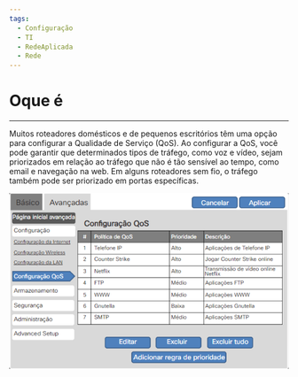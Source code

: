 ```yaml
---
tags:
  - Configuração
  - TI
  - RedeAplicada
  - Rede
---
```

# Oque é
---

Muitos roteadores domésticos e de pequenos escritórios têm uma opção para configurar a Qualidade de Serviço (QoS). Ao configurar a QoS, você pode garantir que determinados tipos de tráfego, como voz e vídeo, sejam priorizados em relação ao tráfego que não é tão sensível ao tempo, como email e navegação na web. Em alguns roteadores sem fio, o tráfego também pode ser priorizado em portas específicas.

![](./img/Pasted%20image%2020240304142746.png)

